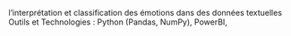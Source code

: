 l’interprétation et classification des émotions dans des données textuelles
Outils et Technologies : Python (Pandas, NumPy), PowerBI,
